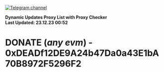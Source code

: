 [![Telegram channel](https://img.shields.io/endpoint?url=https://runkit.io/damiankrawczyk/telegram-badge/branches/master?url=https://t.me/n4z4v0d)](https://t.me/n4z4v0d) 

**Dynamic Updates Proxy List with Proxy Checker**  
**Last Updated: 23.12.23 00:52**

# DONATE (_any evm_) - 0xDEADf12DE9A24b47Da0a43E1bA70B8972F5296F2

